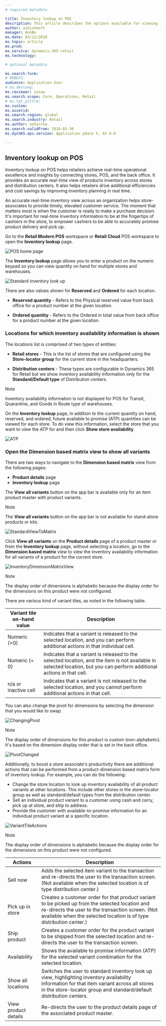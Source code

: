 ```yaml
---
# required metadata

title: Inventory lookup on POS
description: This article describes the options available for viewing inventory in the point of sale (POS). 
author: ashishmsft
manager: AnnBe
ms.date: 03/12/2018
ms.topic: article
ms.prod: 
ms.service: dynamics-365-retail
ms.technology: 

# optional metadata

ms.search.form: 
# ROBOTS: 
audience: Application User
# ms.devlang: 
ms.reviewer: josaw
ms.search.scope: Core, Operations, Retail
# ms.tgt_pltfrm: 
ms.custom: 
ms.assetid: 
ms.search.region: global
ms.search.industry: Retail
ms.author: asharchw
ms.search.validFrom: 2018-03-30
ms.dyn365.ops.version: Application pdate 5, AX 8.0

---
```


## Inventory lookup on POS 


Inventory lookup on POS helps retailers achieve real-time operational excellence and insights by connecting stores, POS, and the back office. It provides an accurate real-time view of products inventory across stores and distribution centers. It also helps retailers drive additional efficiencies and cost savings by improving inventory planning in real time. 

An accurate real-time inventory view across an organization helps store-associates to provide timely, elevated customer service. The moment that matters most is when the customer is ready to make a purchase decision. It's important for real-time inventory information to be at the fingertips of cashiers in the store, to empower cashiers to be able to accurately promise product delivery and pick up. 

Go to the **Retail Modern POS** workspace or **Retail Cloud** POS workspace to open the **Inventory lookup** page.

![POS home page](media/POSHomepage.png)

The **Inventory lookup** page allows you to enter a product on the numeric keypad so you can view quantity on hand for multiple stores and warehouses. 

![Standard inventory look up](media/InventoryLookUp.png)

There are also values shown for **Reserved** and **Ordered** for each location. 

 - **Reserved quantity** - Refers to the Physical reserved value from back office for a product number at the given location.

 - **Ordered quantity** - Refers to the Ordered in total value from back office for a product number at the given location. 

### Locations for which inventory availability information is shown

The locations list is comprised of two types of entities:

 - **Retail stores** - This is the list of stores that are configured using the **Store-locator group** for the current store in the headquarters. 

- **Distribution centers** - These types are configurable in Dynamics 365 for Retail but we show inventory availability information only for the **Standard/Default type** of Distribution centers. 
> [!NOTE]
> Inventory availability information is not displayed for POS for Transit, Quarantine, and Goods in Route type of warehouses.

On the **Inventory lookup** page, in addition to the current quantity on hand, reserved, and ordered, future available to promise (ATP) quantities can be viewed for each store. To do view this information, select the store that you want to view the ATP for and then click **Show store availability**.

![ATP](media/ATP.png)

### Open the **Dimension based matrix view** to show all variants

There are two ways to navigate to the **Dimension based matrix** view from the following pages: 
   - **Product details** page
   - **Inventory lookup** page

The **View all variants** button on the app bar is available only for an item product master with product variants. 
> [!NOTE]
> The **View all variants** button on the app bar is not available for stand-alone products or kits.

![StandardViewToMatrix](media/StandardToMatrix.png)

Click **View all variants** on the **Product details** page of a product master or from the **Inventory lookup** page, without selecting a location, go to the **Dimension based matrix** view to view the inventory availability information for all variants of a product for the current store.

![InventoryDimensionMatrixView](media/Matrix.png)
> [!NOTE]
> The display order of dimensions is alphabetic because the display order for the dimensions on this product were not configured.

There are various kind of variant tiles, as noted in the following table. 

| **Variant tile on-hand value** | **Description**                                                                                                                                                                                                               |
|----------------------------|---------------------------------------------------------------------------------------------------------------------------------------------------------------------------------------------------------------------------|
| Numeric (>0)               | Indicates that a variant is released to the selected location, and you can perform additional actions in that individual cell.                                                               |
| Numeric (= 0)              | Indicates that a variant is released to the selected location, and the item is not available in selected location, but you can perform additional actions in that cell. |
| n/a or inactive cell           | Indicates that a variant is not released to the selected location, and you cannot perform additional actions in that cell.                                                    |


You can also change the pivot for dimensions by selecting the dimension that you would like to swap.

![ChangingPivot](media/ChangePivot.png)
> [!NOTE]
> The display order of dimensions for this product is custom (non-alphabetic). It's based on the dimension display order that is set in the back office.

![PivotChanged](media/PivotChanged.png)

Additionally, to boost a store associate's productivity there are additional actions that can be performed from a product-dimension based matrix form of inventory lookup. For example, you can do the following: 
 
- Change the store location to look up inventory availability of all product variants at other locations. This include other stores in the store-locator group as well as standard/default types from the distribution center.
- Sell an individual product variant to a customer using cash and carry, pick up at store, and ship to address. 
- Provide the customer with available-to-promise information for an individual product variant at a specific location. 

![VariantTileActions](media/VariantActions.png)
> [!NOTE]
> The display order of dimensions is alphabetic because the display order for the dimensions on this product were not configured. 

| **Actions**              | **Description**                                                                                                                                                                                                          |
|----------------------|----------------------------------------------------------------------------------------------------------------------------------------------------------------------------------------------------------------------|
| Sell now             | Adds the selected item variant to the transaction and re-directs the user to the transaction screen. (Not available when the selected location is of type distribution center.)                                             |
| Pick up in store     | Creates a customer order for that product variant to be picked up from the selected location and re-directs the user to the transaction screen. (Not available when the selected location is of type distribution center.)     |
| Ship product         | Creates a customer order for the product variant to be shipped from the selected location and re-directs the user to the transaction screen.                                                                              |
| Availability         | Shows the available to promise information (ATP) for the selected variant combination for the selected location.                                                                                                     |
| Show all locations      | Switches the user to standard inventory look up view, highlighting inventory availability information for that item variant across all stores in the store-locator group and standard/default distribution centers. |
| View product details | Re-directs the user to the product details page of the associated product master.                                                                                                                                        |
